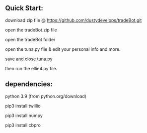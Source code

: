 

Quick Start:
------------
download zip file @ https://github.com/dustydevelops/tradeBot.git

open the tradeBot.zip file 

open the tradeBot folder

open the tuna.py file & edit your personal info and more.

save and close tuna.py

then run the ellie4.py file.




dependencies:
-------------
python 3.9 (from python.org/download)

pip3 install twillio

pip3 install numpy

pip3 install cbpro

